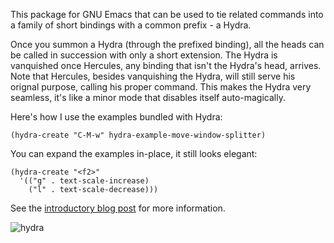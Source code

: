 This package for GNU Emacs that can be used to tie related commands
into a family of short bindings with a common prefix - a Hydra.

Once you summon a Hydra (through the prefixed binding), all the heads
can be called in succession with only a short extension.  The Hydra is
vanquished once Hercules, any binding that isn't the Hydra's head,
arrives.  Note that Hercules, besides vanquishing the Hydra, will
still serve his orignal purpose, calling his proper command.  This
makes the Hydra very seamless, it's like a minor mode that disables
itself auto-magically.

Here's how I use the examples bundled with Hydra:

    (hydra-create "C-M-w" hydra-example-move-window-splitter)

You can expand the examples in-place, it still looks elegant:

    (hydra-create "<f2>"
      '(("g" . text-scale-increase)
        ("l" . text-scale-decrease)))

See the [introductory blog post](http://oremacs.com/2015/01/20/introducing-hydra/) for more information.

![hydra](http://oremacs.com/download/Hydra.png)
